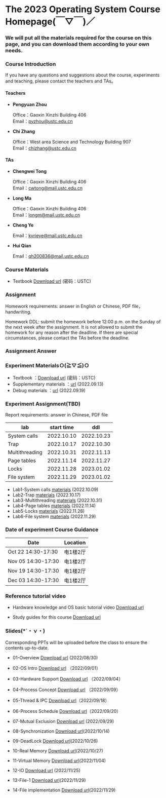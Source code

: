#      The 2023 Operating System Course Homepage(￣▽￣)／
###    We will put all the materials required for the course on this page, and you can download them according to your own needs.

### Course Introduction

If you have any questions and suggestions about the course, experiments and teaching, please contact the teachers and TAs。

#### Teachers
- **Pengyuan Zhou** 
   
  Office：Gaoxin Xinzhi Building 406  
  Email：pyzhou@ustc.edu.cn

- **Chi Zhang**  
  
  Office：West area Science and Technology Building 907   
  Email：chizhang@ustc.edu.cn

#### TAs
- **Chengwei Tong**  
  
  Office：Gaoxin Xinzhi Building 406  
  Email：cwtong@mail.ustc.edu.cn 

- **Long Ma**  
  
  Office：Gaoxin Xinzhi Building 406  
  Email：longm@mail.ustc.edu.cn
  
- **Cheng Ye**  
  
  Email：kyrieye@mail.ustc.edu.cn

- **Hui Qian**  
  
  Email：qh200836@mail.ustc.edu.cn



### Course Materials


* Textbook  [Download url](https://rec.ustc.edu.cn/share/e55fa810-4ae7-11ee-acb3-f7d6d4442022)  (密码：USTC)

### Assignment
Homework requirements: answer in English or Chinese, PDF file，handwriting.

Homework DDL: submit the homework before 12:00 p.m. on the Sunday of the next week after the assignment. It is not allowed to submit the homework for any reason after the deadline. If there are special circumstances, please contact the TAs before the deadline.





### Assignment Answer


### Experiment MaterialsＯ(≧▽≦)Ｏ 
* Textbook ：[Download url](https://rec.ustc.edu.cn/share/71cc3a80-4ae9-11ee-aab0-a39894eb1637)   (密码：USTC)
* Supplementary materials ：[url](https://lyh02.top/Operating-System-2022/lab/0/) (2022.09.13) 
* Debug materials ：[url](https://lyh02.top/Operating-System-2022/lab/debug/) (2022.09.19) 




### Experiment Assignment(TBD)

Report requirements: answer in Chinese, PDF file

| lab            | start time | ddl        |
| -------------- | ---------- | ---------- |
| System calls    | 2022.10.10 | 2022.10.23 |
| Trap           | 2022.10.17 | 2022.10.30 |
| Multithreading | 2022.10.31 | 2022.11.13 |
| Page tables    | 2022.11.14 | 2022.11.27 |
| Locks          | 2022.11.28 | 2023.01.02 |
| File system    | 2022.11.29 | 2023.01.02 |

- Lab1-System calls [materials](https://lyh02.top/Operating-System-2022/lab/Lab1/) (2022.10.09)
- Lab2-Trap   [materials](https://lyh02.top/Operating-System-2022/lab/Lab2/) (2022.10.17)
- Lab3-Multithreading   [materials](https://lyh02.top/Operating-System-2022/lab/Lab3/) (2022.10.31)
- Lab4-Page tables   [materials](https://lyh02.top/Operating-System-2022/lab/Lab4/) (2022.11.14)
- Lab5-Locks   [materials](https://lyh02.top/Operating-System-2022/lab/Lab5/) (2022.11.28)
- Lab6-File system   [materials](https://lyh02.top/Operating-System-2022/lab/Lab6/) (2022.11.29)

### Date of experiment Course Guidance 

| Date      | Location |
| ----------- | ----------- |
| Oct 22 14:30-17:30      | 电1楼2厅       |
| Nov 05 14:30-17:30   | 电1楼2厅        |
| Nov 19 14:30-17:30   | 电1楼2厅        |
| Dec 03 14:30-17:30   | 电1楼2厅        |

### Reference tutorial video

- Hardware knowledge and OS basic tutorial video [Download url](https://rec.ustc.edu.cn/share/6d8b28d0-2753-11ed-ad15-3b3a2798a624)

- Study guides for this course [Download url](https://rec.ustc.edu.cn/share/b70c6af0-2753-11ed-b01d-7bea9482e54e)

### Slides(*´・ｖ・)

Corresponding PPTs will be uploaded before the class to ensure the contents up-to-date.

- 01-Overview [Download url](https://pan.baidu.com/s/1LOrqqqiIyfI15ThURy7eUg) (2022/08/30)

- 02-OS Intro [Download url](https://pan.baidu.com/s/1bTZR1PIW1M6x5X8qenNFVg) （2022/09/01）

- 03-Hardware Support [Download url](https://pan.baidu.com/s/1Ye7q2JnOmkXf37QKup96rQ) （2022/09/04）

- 04-Process Concept [Download url](https://pan.baidu.com/s/1g8O84eZssJ41TeOg5u_t1w) （2022/09/09）

- 05-Thread & IPC [Download url](https://pan.baidu.com/s/1fW66Ga-42kzO4Z0O0VanZw)（2022/09/18）

- 06-Process Schedule [Download url](https://pan.baidu.com/s/1INdbChzqmarH1Y2ZFsG6Gg)（2022/09/20）

- 07-Mutual Exclusion [Download url](https://pan.baidu.com/s/1eR-3cKJjgRGrmLw1w0jKwA) (2022/09/29)

- 08-Synchronization [Download url](https://pan.baidu.com/s/1H5BoGRR89HjTCLXW99Opow)(2022/10/14)

- 09-DeadLock [Download url](https://pan.baidu.com/s/14oaQGffAVlbUzdLJvuC-iw)(2022/10/26)

- 10-Real Memory [Download url](https://pan.baidu.com/s/1uavwkgd6agdPUnRl8vILTw)(2022/10/27)

- 11-Virtual Memory [Download url](https://pan.baidu.com/s/1nRSAyZgRCLHSKxf5mP8_4g)(2022/11/04)

- 12-IO [Download url](https://pan.baidu.com/s/15W9rJth340qdj3wpkmKy6Q) (2022/11/25)

- 13-File-1 [Download url](https://pan.baidu.com/s/1eXq9UzyKJJR7hr0cbSQiUA)(2022/11/29)

- 14-File implementation [Download url](https://pan.baidu.com/s/1-PMLfPdraHvM7p2pWpWdaA)(2022/11/29)
